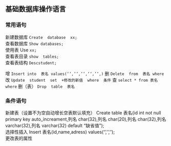 ## 基础数据库操作语言  
### 常用语句  
新建数据库 `Create  database  xx;`  
查看数据库 `Show databases;`  
使用表 Use `xx;  `  
查看表目录 `show  tables;`  
查看表结构 `Descstudent;`  

增  `Insert into  表名 values(‘’,’’,’’,’’,’’,)`
删  `Delete  from  表名 where`
改  `Update  student  set  +修改的新值  where  条件`
查  `select * from 表名 where`
删（表） `Drop  table  表名` 
### 条件语句
新建表（设置不为空自动增长空表默认填充） Create  table 表名(id int not null primary key auto_increament,列名 char(32),列名 char(20),列名 char(32),列名 varchar(32),列名 varchar(32) default “缺省值”);  
选择性插入 Insert  表名(id,name,adress) values(‘’,’’,’’);  
更改表的属性





